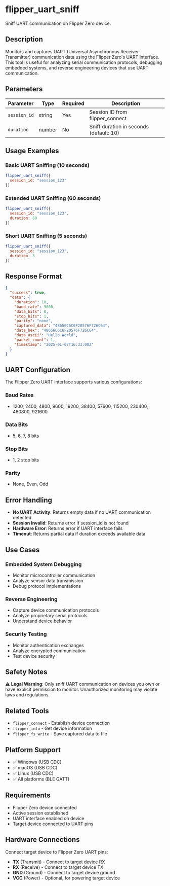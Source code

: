 # flipper_uart_sniff

Sniff UART communication on Flipper Zero device.

## Description

Monitors and captures UART (Universal Asynchronous Receiver-Transmitter) communication data using the Flipper Zero's UART interface. This tool is useful for analyzing serial communication protocols, debugging embedded systems, and reverse engineering devices that use UART communication.

## Parameters

| Parameter | Type | Required | Description |
|-----------|------|----------|-------------|
| `session_id` | string | Yes | Session ID from flipper_connect |
| `duration` | number | No | Sniff duration in seconds (default: 10) |

## Usage Examples

### Basic UART Sniffing (10 seconds)
```javascript
flipper_uart_sniff({
  session_id: "session_123"
})
```

### Extended UART Sniffing (60 seconds)
```javascript
flipper_uart_sniff({
  session_id: "session_123",
  duration: 60
})
```

### Short UART Sniffing (5 seconds)
```javascript
flipper_uart_sniff({
  session_id: "session_123",
  duration: 5
})
```

## Response Format

```json
{
  "success": true,
  "data": {
    "duration": 10,
    "baud_rate": 9600,
    "data_bits": 8,
    "stop_bits": 1,
    "parity": "none",
    "captured_data": "48656C6C6F20576F726C64",
    "data_hex": "48656C6C6F20576F726C64",
    "data_ascii": "Hello World",
    "packet_count": 1,
    "timestamp": "2025-01-07T16:33:00Z"
  }
}
```

## UART Configuration

The Flipper Zero UART interface supports various configurations:

### Baud Rates
- 1200, 2400, 4800, 9600, 19200, 38400, 57600, 115200, 230400, 460800, 921600

### Data Bits
- 5, 6, 7, 8 bits

### Stop Bits
- 1, 2 stop bits

### Parity
- None, Even, Odd

## Error Handling

- **No UART Activity**: Returns empty data if no UART communication detected
- **Session Invalid**: Returns error if session_id is not found
- **Hardware Error**: Returns error if UART interface fails
- **Timeout**: Returns partial data if duration exceeds available data

## Use Cases

### Embedded System Debugging
- Monitor microcontroller communication
- Analyze sensor data transmission
- Debug protocol implementations

### Reverse Engineering
- Capture device communication protocols
- Analyze proprietary serial protocols
- Understand device behavior

### Security Testing
- Monitor authentication exchanges
- Analyze encrypted communication
- Test device security

## Safety Notes

⚠️ **Legal Warning**: Only sniff UART communication on devices you own or have explicit permission to monitor. Unauthorized monitoring may violate laws and regulations.

## Related Tools

- `flipper_connect` - Establish device connection
- `flipper_info` - Get device information
- `flipper_fs_write` - Save captured data to file

## Platform Support

- ✅ Windows (USB CDC)
- ✅ macOS (USB CDC)
- ✅ Linux (USB CDC)
- ✅ All platforms (BLE GATT)

## Requirements

- Flipper Zero device connected
- Active session established
- UART interface enabled on device
- Target device connected to UART pins

## Hardware Connections

Connect target device to Flipper Zero UART pins:
- **TX** (Transmit) - Connect to target device RX
- **RX** (Receive) - Connect to target device TX
- **GND** (Ground) - Connect to target device ground
- **VCC** (Power) - Optional, for powering target device
